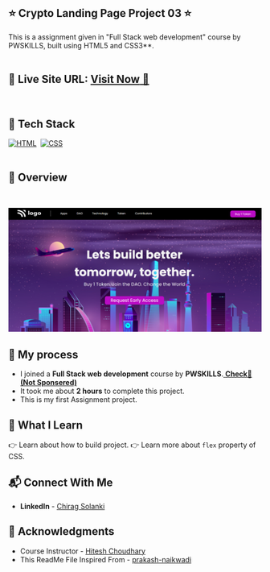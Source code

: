 ## ⭐ Crypto Landing Page Project 03 ⭐

This is a assignment given in "Full Stack web development" course by PWSKILLS, built using HTML5 and CSS3**.
<br>
<br>

## 📌 **Live Site URL:** <a href="https://chirag-solanki6804.github.io/crypto-landing-page/">**Visit Now** 🚀</a>

<br>

## 📌 Tech Stack

[![HTML](https://img.shields.io/badge/html5%20-%23E34F26.svg?&style=for-the-badge&logo=html5&logoColor=white)](https://github.com/prakash-naikwadi)&nbsp;
[![CSS](https://img.shields.io/badge/css3%20-%231572B6.svg?&style=for-the-badge&logo=css3&logoColor=white)](https://github.com/prakash-naikwadi)&nbsp;
<br>
<br>

## 📌 Overview

<br>

![Alt Image text](/assets/output.png?raw=true "Optional Title")

## 📌 My process

- I joined a **Full Stack web development** course by **PWSKILLS**.<a href="https://pwskills.com/"> **Check🚀 (Not Sponsered)**</a>
- It took me about **2 hours** to complete this project.
- This is my first Assignment project.

## 📌 What I Learn

👉 Learn about how to build project.
👉 Learn more about `flex` property of CSS.  


## 📬 Connect With Me

- **LinkedIn** - [Chirag Solanki](https://www.linkedin.com/in/chiragagu6/)

## 📌 Acknowledgments

- Course Instructor - [Hitesh Choudhary](https://github.com/hiteshchoudhary)
- This ReadMe File Inspired From - [prakash-naikwadi](https://github.com/prakash-naikwadi/)

